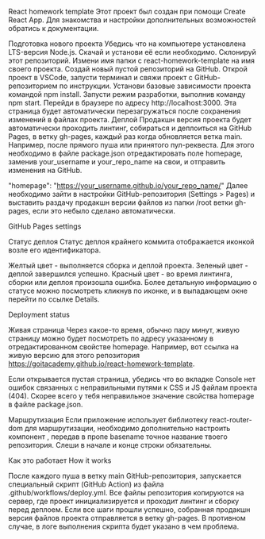 React homework template
Этот проект был создан при помощи Create React App. Для знакомства и настройки дополнительных возможностей обратись к документации.

Подготовка нового проекта
Убедись что на компьютере установлена LTS-версия Node.js. Скачай и установи её если необходимо.
Склонируй этот репозиторий.
Измени имя папки с react-homework-template на имя своего проекта.
Создай новый пустой репозиторий на GitHub.
Открой проект в VSCode, запусти терминал и свяжи проект с GitHub-репозиторием по инструкции.
Установи базовые зависимости проекта командой npm install.
Запусти режим разработки, выполнив команду npm start.
Перейди в браузере по адресу http://localhost:3000. Эта страница будет автоматически перезагружаться после сохранения изменений в файлах проекта.
Деплой
Продакшн версия проекта будет автоматически проходить линтинг, собираться и деплоиться на GitHub Pages, в ветку gh-pages, каждый раз когда обновляется ветка main. Например, после прямого пуша или принятого пул-реквеста. Для этого необходимо в файле package.json отредактировать поле homepage, заменив your_username и your_repo_name на свои, и отправить изменения на GitHub.

"homepage": "https://your_username.github.io/your_repo_name/"
Далее необходимо зайти в настройки GitHub-репозитория (Settings > Pages) и выставить раздачу продакшн версии файлов из папки /root ветки gh-pages, если это небыло сделано автоматически.

GitHub Pages settings

Статус деплоя
Статус деплоя крайнего коммита отображается иконкой возле его идентификатора.

Желтый цвет - выполняется сборка и деплой проекта.
Зеленый цвет - деплой завершился успешно.
Красный цвет - во время линтинга, сборки или деплоя произошла ошибка.
Более детальную информацию о статусе можно посмотреть кликнув по иконке, и в выпадающем окне перейти по ссылке Details.

Deployment status

Живая страница
Через какое-то время, обычно пару минут, живую страницу можно будет посмотреть по адресу указанному в отредактированном свойстве homepage. Например, вот ссылка на живую версию для этого репозитория https://goitacademy.github.io/react-homework-template.

Если открывается пустая страница, убедись что во вкладке Console нет ошибок связанных с неправильными путями к CSS и JS файлам проекта (404). Скорее всего у тебя неправильное значение свойства homepage в файле package.json.

Маршрутизация
Если приложение использует библиотеку react-router-dom для маршрутизации, необходимо дополнительно настроить компонент <BrowserRouter>, передав в пропе basename точное название твоего репозитория. Слеши в начале и конце строки обязательны.

<BrowserRouter basename="/your_repo_name/">
  <App />
</BrowserRouter>
Как это работает
How it works

После каждого пуша в ветку main GitHub-репозитория, запускается специальный скрипт (GitHub Action) из файла .github/workflows/deploy.yml.
Все файлы репозитория копируются на сервер, где проект инициализируется и проходит линтинг и сборку перед деплоем.
Если все шаги прошли успешно, собранная продакшн версия файлов проекта отправляется в ветку gh-pages. В противном случае, в логе выполнения скрипта будет указано в чем проблема.